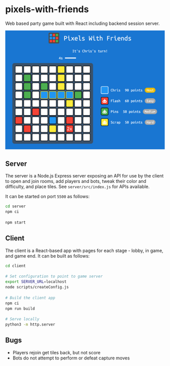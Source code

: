 # pixels-with-friends

Web based party game built with React including backend session server.

![](screenshot.png)

## Server

The server is a Node.js Express server exposing an API for use by the client to
open and join rooms, add players and bots, tweak their color and difficulty,
and place tiles. See `server/src/index.js` for APIs available.

It can be started on port `5500` as follows:

```bash
cd server
npm ci

npm start
```

## Client

The client is a React-based app with pages for each stage - lobby, in game, and
game end. It can be built as follows:

```bash
cd client

# Set configuration to point to game server
export SERVER_URL=localhost
node scripts/createConfig.js

# Build the client app
npm ci
npm run build

# Serve locally
python3 -m http.server
```

## Bugs

- Players rejoin get tiles back, but not score
- Bots do not attempt to perform or defeat capture moves
